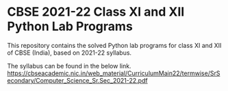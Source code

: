 # CBSE 2021-22 Class XI and XII Python Lab Programs

This repository contains the solved Python lab programs for class XI and XII of CBSE (India), based on 2021-22 syllabus.

The syllabus can be found in the below link.
https://cbseacademic.nic.in/web_material/CurriculumMain22/termwise/SrSecondary/Computer_Science_Sr.Sec_2021-22.pdf
